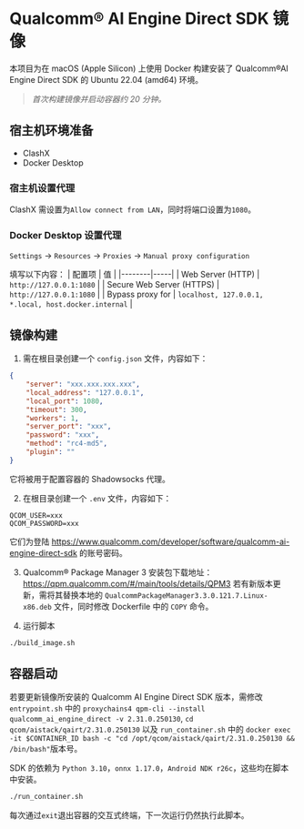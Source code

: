 # Qualcomm® AI Engine Direct SDK 镜像
本项目为在 macOS (Apple Silicon) 上使用 Docker 构建安装了 Qualcomm®AI Engine Direct SDK 的 Ubuntu 22.04 (amd64) 环境。
> *首次构建镜像并启动容器约 20 分钟。*

## 宿主机环境准备
- ClashX
- Docker Desktop

### 宿主机设置代理
ClashX 需设置为`Allow connect from LAN`，同时将端口设置为`1080`。

### Docker Desktop 设置代理
`Settings` -> `Resources` -> `Proxies` -> `Manual proxy configuration`

填写以下内容：
| 配置项 | 值 |
|--------|-----|
| Web Server (HTTP) | `http://127.0.0.1:1080` |
| Secure Web Server (HTTPS) | `http://127.0.0.1:1080` |
| Bypass proxy for | `localhost, 127.0.0.1, *.local, host.docker.internal` |

## 镜像构建
1. 需在根目录创建一个 `config.json` 文件，内容如下：
```json
{
    "server": "xxx.xxx.xxx.xxx",
    "local_address": "127.0.0.1",
    "local_port": 1080,
    "timeout": 300,
    "workers": 1,
    "server_port": "xxx",
    "password": "xxx",
    "method": "rc4-md5",
    "plugin": ""
}
```
它将被用于配置容器的 Shadowsocks 代理。

2. 在根目录创建一个 `.env` 文件，内容如下：
```
QCOM_USER=xxx
QCOM_PASSWORD=xxx
```
它们为登陆 https://www.qualcomm.com/developer/software/qualcomm-ai-engine-direct-sdk 的账号密码。

3. Qualcomm® Package Manager 3 安装包下载地址：https://qpm.qualcomm.com/#/main/tools/details/QPM3
若有新版本更新，需将其替换本地的 `QualcommPackageManager3.3.0.121.7.Linux-x86.deb` 文件，同时修改 Dockerfile 中的 `COPY` 命令。

4. 运行脚本
```bash
./build_image.sh
```

## 容器启动
若要更新镜像所安装的 Qualcomm AI Engine Direct SDK 版本，需修改 `entrypoint.sh` 中的 `proxychains4 qpm-cli --install qualcomm_ai_engine_direct -v 2.31.0.250130`, `cd qcom/aistack/qairt/2.31.0.250130` 以及 `run_container.sh` 中的 `docker exec -it $CONTAINER_ID bash -c "cd /opt/qcom/aistack/qairt/2.31.0.250130 && /bin/bash"`版本号。

SDK 的依赖为 `Python 3.10`，`onnx 1.17.0`，`Android NDK r26c`，这些均在脚本中安装。

```bash
./run_container.sh
```
每次通过`exit`退出容器的交互式终端，下一次运行仍然执行此脚本。
